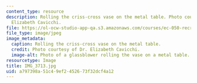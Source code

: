 ```yaml
---
content_type: resource
description: Rolling the criss-cross vase on the metal table. Photo courtesy of Dr.
  Elizabeth Cavicchi.
file: https://ol-ocw-studio-app-qa.s3.amazonaws.com/courses/ec-050-recreate-experiments-from-history-inform-the-future-from-the-past-galileo-january-iap-2010/a797398a51c49ef2452673f32dcf4a12_IMG_3713.jpg
file_type: image/jpeg
image_metadata:
  caption: Rolling the criss-cross vase on the metal table.
  credit: Photo courtesy of Dr. Elizabeth Cavicchi.
  image-alt: Photo of a glassblower rolling the vase on a metal table.
resourcetype: Image
title: IMG_3713.jpg
uid: a797398a-51c4-9ef2-4526-73f32dcf4a12
---
```

